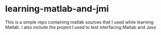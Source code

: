learning-matlab-and-jmi
=======================

This is a simple repo containing matlab sources that I used while learning Matlab.  I also include the project I used to test interfacing Matlab and Java